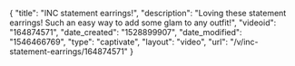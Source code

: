 {
    "title": "INC statement earrings!",
    "description": "Loving these statement earrings!  Such an easy way to add some glam to any outfit!",
    "videoid": "164874571",
    "date_created": "1528899907",
    "date_modified": "1546466769",
    "type": "captivate",
    "layout": "video",
    "url": "\/v\/inc-statement-earrings\/164874571"
}